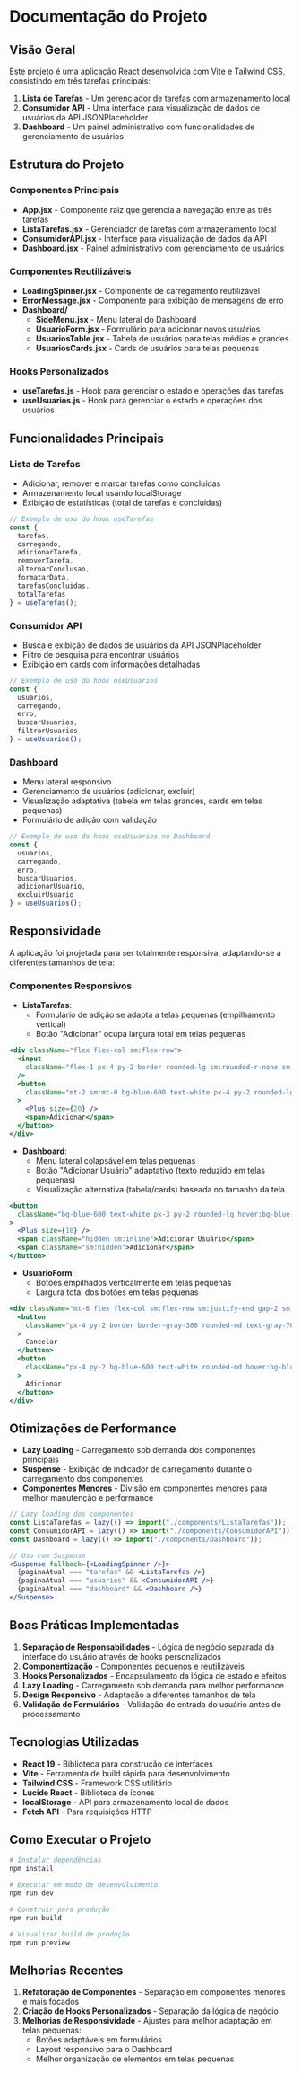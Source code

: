 # Documentação do Projeto

## Visão Geral

Este projeto é uma aplicação React desenvolvida com Vite e Tailwind CSS, consistindo em três tarefas principais:

1. **Lista de Tarefas** - Um gerenciador de tarefas com armazenamento local
2. **Consumidor API** - Uma interface para visualização de dados de usuários da API JSONPlaceholder
3. **Dashboard** - Um painel administrativo com funcionalidades de gerenciamento de usuários

## Estrutura do Projeto

### Componentes Principais

- **App.jsx** - Componente raiz que gerencia a navegação entre as três tarefas
- **ListaTarefas.jsx** - Gerenciador de tarefas com armazenamento local
- **ConsumidorAPI.jsx** - Interface para visualização de dados da API
- **Dashboard.jsx** - Painel administrativo com gerenciamento de usuários

### Componentes Reutilizáveis

- **LoadingSpinner.jsx** - Componente de carregamento reutilizável
- **ErrorMessage.jsx** - Componente para exibição de mensagens de erro
- **Dashboard/**
  - **SideMenu.jsx** - Menu lateral do Dashboard
  - **UsuarioForm.jsx** - Formulário para adicionar novos usuários
  - **UsuariosTable.jsx** - Tabela de usuários para telas médias e grandes
  - **UsuariosCards.jsx** - Cards de usuários para telas pequenas

### Hooks Personalizados

- **useTarefas.js** - Hook para gerenciar o estado e operações das tarefas
- **useUsuarios.js** - Hook para gerenciar o estado e operações dos usuários

## Funcionalidades Principais

### Lista de Tarefas

- Adicionar, remover e marcar tarefas como concluídas
- Armazenamento local usando localStorage
- Exibição de estatísticas (total de tarefas e concluídas)

```jsx
// Exemplo de uso do hook useTarefas
const { 
  tarefas, 
  carregando, 
  adicionarTarefa, 
  removerTarefa, 
  alternarConclusao, 
  formatarData,
  tarefasConcluidas,
  totalTarefas
} = useTarefas();
```

### Consumidor API

- Busca e exibição de dados de usuários da API JSONPlaceholder
- Filtro de pesquisa para encontrar usuários
- Exibição em cards com informações detalhadas

```jsx
// Exemplo de uso do hook useUsuarios
const { 
  usuarios, 
  carregando, 
  erro, 
  buscarUsuarios, 
  filtrarUsuarios 
} = useUsuarios();
```

### Dashboard

- Menu lateral responsivo
- Gerenciamento de usuários (adicionar, excluir)
- Visualização adaptativa (tabela em telas grandes, cards em telas pequenas)
- Formulário de adição com validação

```jsx
// Exemplo de uso do hook useUsuarios no Dashboard
const { 
  usuarios, 
  carregando, 
  erro, 
  buscarUsuarios, 
  adicionarUsuario, 
  excluirUsuario 
} = useUsuarios();
```

## Responsividade

A aplicação foi projetada para ser totalmente responsiva, adaptando-se a diferentes tamanhos de tela:

### Componentes Responsivos

- **ListaTarefas**:
  - Formulário de adição se adapta a telas pequenas (empilhamento vertical)
  - Botão "Adicionar" ocupa largura total em telas pequenas

```jsx
<div className="flex flex-col sm:flex-row">
  <input
    className="flex-1 px-4 py-2 border rounded-lg sm:rounded-r-none sm:rounded-l-lg focus:outline-none focus:ring-2 focus:ring-blue-500"
  />
  <button
    className="mt-2 sm:mt-0 bg-blue-600 text-white px-4 py-2 rounded-lg sm:rounded-l-none sm:rounded-r-lg hover:bg-blue-700 transition-colors flex items-center justify-center gap-2"
  >
    <Plus size={20} />
    <span>Adicionar</span>
  </button>
</div>
```

- **Dashboard**:
  - Menu lateral colapsável em telas pequenas
  - Botão "Adicionar Usuário" adaptativo (texto reduzido em telas pequenas)
  - Visualização alternativa (tabela/cards) baseada no tamanho da tela

```jsx
<button
  className="bg-blue-600 text-white px-3 py-2 rounded-lg hover:bg-blue-700 transition-colors flex items-center gap-1 text-sm whitespace-nowrap ml-2"
>
  <Plus size={18} />
  <span className="hidden sm:inline">Adicionar Usuário</span>
  <span className="sm:hidden">Adicionar</span>
</button>
```

- **UsuarioForm**:
  - Botões empilhados verticalmente em telas pequenas
  - Largura total dos botões em telas pequenas

```jsx
<div className="mt-6 flex flex-col sm:flex-row sm:justify-end gap-2 sm:space-x-3 sm:gap-0">
  <button
    className="px-4 py-2 border border-gray-300 rounded-md text-gray-700 hover:bg-gray-50 w-full sm:w-auto"
  >
    Cancelar
  </button>
  <button
    className="px-4 py-2 bg-blue-600 text-white rounded-md hover:bg-blue-700 w-full sm:w-auto mt-2 sm:mt-0"
  >
    Adicionar
  </button>
</div>
```

## Otimizações de Performance

- **Lazy Loading** - Carregamento sob demanda dos componentes principais
- **Suspense** - Exibição de indicador de carregamento durante o carregamento dos componentes
- **Componentes Menores** - Divisão em componentes menores para melhor manutenção e performance

```jsx
// Lazy loading dos componentes
const ListaTarefas = lazy(() => import("./components/ListaTarefas"));
const ConsumidorAPI = lazy(() => import("./components/ConsumidorAPI"));
const Dashboard = lazy(() => import("./components/Dashboard"));

// Uso com Suspense
<Suspense fallback={<LoadingSpinner />}>
  {paginaAtual === "tarefas" && <ListaTarefas />}
  {paginaAtual === "usuarios" && <ConsumidorAPI />}
  {paginaAtual === "dashboard" && <Dashboard />}
</Suspense>
```

## Boas Práticas Implementadas

1. **Separação de Responsabilidades** - Lógica de negócio separada da interface do usuário através de hooks personalizados
2. **Componentização** - Componentes pequenos e reutilizáveis
3. **Hooks Personalizados** - Encapsulamento da lógica de estado e efeitos
4. **Lazy Loading** - Carregamento sob demanda para melhor performance
5. **Design Responsivo** - Adaptação a diferentes tamanhos de tela
6. **Validação de Formulários** - Validação de entrada do usuário antes do processamento

## Tecnologias Utilizadas

- **React 19** - Biblioteca para construção de interfaces
- **Vite** - Ferramenta de build rápida para desenvolvimento
- **Tailwind CSS** - Framework CSS utilitário
- **Lucide React** - Biblioteca de ícones
- **localStorage** - API para armazenamento local de dados
- **Fetch API** - Para requisições HTTP

## Como Executar o Projeto

```bash
# Instalar dependências
npm install

# Executar em modo de desenvolvimento
npm run dev

# Construir para produção
npm run build

# Visualizar build de produção
npm run preview
```

## Melhorias Recentes

1. **Refatoração de Componentes** - Separação em componentes menores e mais focados
2. **Criação de Hooks Personalizados** - Separação da lógica de negócio
3. **Melhorias de Responsividade** - Ajustes para melhor adaptação em telas pequenas:
   - Botões adaptáveis em formulários
   - Layout responsivo para o Dashboard
   - Melhor organização de elementos em telas pequenas
